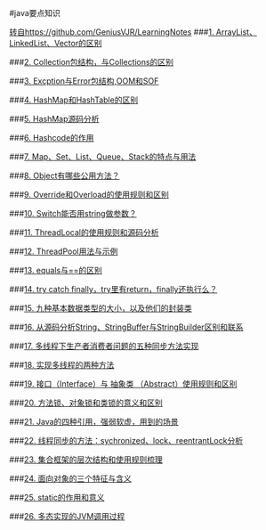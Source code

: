 #java要点知识

[转自https://github.com/GeniusVJR/LearningNotes](https://github.com/GeniusVJR/LearningNotes)
###[1. ArrayList、LinkedList、Vector的区别](https://github.com/Innocence713/Innocence713.github.io/blob/master/Java/java%E8%A6%81%E7%82%B9%E7%9F%A5%E8%AF%86/%5BJava%5D%20ArrayList%E3%80%81LinkedList%E3%80%81Vector%E7%9A%84%E5%8C%BA%E5%88%AB.md)

###[2. Collection包结构，与Collections的区别](https://github.com/Innocence713/Innocence713.github.io/blob/master/Java/java%E8%A6%81%E7%82%B9%E7%9F%A5%E8%AF%86/%5BJava%5D%20Collection%E5%8C%85%E7%BB%93%E6%9E%84%EF%BC%8C%E4%B8%8ECollections%E7%9A%84%E5%8C%BA%E5%88%AB.md)

###[3. Excption与Error包结构,OOM和SOF](https://github.com/Innocence713/Innocence713.github.io/blob/master/Java/java%E8%A6%81%E7%82%B9%E7%9F%A5%E8%AF%86/%5BJava%5D%20Excption%E4%B8%8EError%E5%8C%85%E7%BB%93%E6%9E%84%2COOM%E5%92%8CSOF.md)

###[4. HashMap和HashTable的区别](https://github.com/Innocence713/Innocence713.github.io/blob/master/Java/java%E8%A6%81%E7%82%B9%E7%9F%A5%E8%AF%86/%5BJava%5D%20HashMap%E5%92%8CHashTable%E7%9A%84%E5%8C%BA%E5%88%AB.md)

###[5. HashMap源码分析](https://github.com/Innocence713/Innocence713.github.io/blob/master/Java/java%E8%A6%81%E7%82%B9%E7%9F%A5%E8%AF%86/%5BJava%5D%20HashMap%E6%BA%90%E7%A0%81%E5%88%86%E6%9E%90.md)

###[6. Hashcode的作用](https://github.com/Innocence713/Innocence713.github.io/blob/master/Java/java%E8%A6%81%E7%82%B9%E7%9F%A5%E8%AF%86/%5BJava%5D%20Hashcode%E7%9A%84%E4%BD%9C%E7%94%A8.md)

###[7. Map、Set、List、Queue、Stack的特点与用法](https://github.com/Innocence713/Innocence713.github.io/blob/master/Java/java%E8%A6%81%E7%82%B9%E7%9F%A5%E8%AF%86/%5BJava%5D%20Map%E3%80%81Set%E3%80%81List%E3%80%81Queue%E3%80%81Stack%E7%9A%84%E7%89%B9%E7%82%B9%E4%B8%8E%E7%94%A8%E6%B3%95.md)

###[8. Object有哪些公用方法？](https://github.com/Innocence713/Innocence713.github.io/blob/master/Java/java%E8%A6%81%E7%82%B9%E7%9F%A5%E8%AF%86/%5BJava%5D%20Object%E6%9C%89%E5%93%AA%E4%BA%9B%E5%85%AC%E7%94%A8%E6%96%B9%E6%B3%95%EF%BC%9F.md)

###[9. Override和Overload的使用规则和区别](https://github.com/Innocence713/Innocence713.github.io/blob/master/Java/java%E8%A6%81%E7%82%B9%E7%9F%A5%E8%AF%86/%5BJava%5D%20Override%E5%92%8COverload%E7%9A%84%E4%BD%BF%E7%94%A8%E8%A7%84%E5%88%99%E5%92%8C%E5%8C%BA%E5%88%AB.md)

###[10. Switch能否用string做参数？](https://github.com/Innocence713/Innocence713.github.io/blob/master/Java/java%E8%A6%81%E7%82%B9%E7%9F%A5%E8%AF%86/%5BJava%5D%20Switch%E8%83%BD%E5%90%A6%E7%94%A8string%E5%81%9A%E5%8F%82%E6%95%B0%EF%BC%9F.md)

###[11. ThreadLocal的使用规则和源码分析](https://github.com/Innocence713/Innocence713.github.io/blob/master/Java/java%E8%A6%81%E7%82%B9%E7%9F%A5%E8%AF%86/%5BJava%5D%20ThreadLocal%E7%9A%84%E4%BD%BF%E7%94%A8%E8%A7%84%E5%88%99%E5%92%8C%E6%BA%90%E7%A0%81%E5%88%86%E6%9E%90.md)

###[12. ThreadPool用法与示例](https://github.com/Innocence713/Innocence713.github.io/blob/master/Java/java%E8%A6%81%E7%82%B9%E7%9F%A5%E8%AF%86/%5BJava%5D%20ThreadPool%E7%94%A8%E6%B3%95%E4%B8%8E%E7%A4%BA%E4%BE%8B.md)

###[13. equals与==的区别](https://github.com/Innocence713/Innocence713.github.io/blob/master/Java/java%E8%A6%81%E7%82%B9%E7%9F%A5%E8%AF%86/%5BJava%5D%20equals%E4%B8%8E%3D%3D%E7%9A%84%E5%8C%BA%E5%88%AB.md)

###[14. try catch finally，try里有return，finally还执行么？](https://github.com/Innocence713/Innocence713.github.io/blob/master/Java/java%E8%A6%81%E7%82%B9%E7%9F%A5%E8%AF%86/%5BJava%5D%20try%20catch%20finally%EF%BC%8Ctry%E9%87%8C%E6%9C%89return%EF%BC%8Cfinally%E8%BF%98%E6%89%A7%E8%A1%8C%E4%B9%88%EF%BC%9F.md)

###[15. 九种基本数据类型的大小，以及他们的封装类](https://github.com/Innocence713/Innocence713.github.io/blob/master/Java/java%E8%A6%81%E7%82%B9%E7%9F%A5%E8%AF%86/%5BJava%5D%20%E4%B9%9D%E7%A7%8D%E5%9F%BA%E6%9C%AC%E6%95%B0%E6%8D%AE%E7%B1%BB%E5%9E%8B%E7%9A%84%E5%A4%A7%E5%B0%8F%EF%BC%8C%E4%BB%A5%E5%8F%8A%E4%BB%96%E4%BB%AC%E7%9A%84%E5%B0%81%E8%A3%85%E7%B1%BB.md)

###[16. 从源码分析String、StringBuffer与StringBuilder区别和联系](https://github.com/Innocence713/Innocence713.github.io/blob/master/Java/java%E8%A6%81%E7%82%B9%E7%9F%A5%E8%AF%86/%5BJava%5D%20%E4%BB%8E%E6%BA%90%E7%A0%81%E5%88%86%E6%9E%90String%E3%80%81StringBuffer%E4%B8%8EStringBuilder%E5%8C%BA%E5%88%AB%E5%92%8C%E8%81%94%E7%B3%BB.md)

###[17. 多线程下生产者消费者问题的五种同步方法实现](https://github.com/Innocence713/Innocence713.github.io/blob/master/Java/java%E8%A6%81%E7%82%B9%E7%9F%A5%E8%AF%86/%5BJava%5D%20%E5%A4%9A%E7%BA%BF%E7%A8%8B%E4%B8%8B%E7%94%9F%E4%BA%A7%E8%80%85%E6%B6%88%E8%B4%B9%E8%80%85%E9%97%AE%E9%A2%98%E7%9A%84%E4%BA%94%E7%A7%8D%E5%90%8C%E6%AD%A5%E6%96%B9%E6%B3%95%E5%AE%9E%E7%8E%B0.md)

###[18. 实现多线程的两种方法](https://github.com/Innocence713/Innocence713.github.io/blob/master/Java/java%E8%A6%81%E7%82%B9%E7%9F%A5%E8%AF%86/%5BJava%5D%20%E5%AE%9E%E7%8E%B0%E5%A4%9A%E7%BA%BF%E7%A8%8B%E7%9A%84%E4%B8%A4%E7%A7%8D%E6%96%B9%E6%B3%95.md)

###[19. 接口（Interface）与 抽象类 （Abstract）使用规则和区别](https://github.com/Innocence713/Innocence713.github.io/blob/master/Java/java%E8%A6%81%E7%82%B9%E7%9F%A5%E8%AF%86/%5BJava%5D%20%E6%8E%A5%E5%8F%A3%EF%BC%88Interface%EF%BC%89%E4%B8%8E%20%E6%8A%BD%E8%B1%A1%E7%B1%BB%20%EF%BC%88Abstract%EF%BC%89%E4%BD%BF%E7%94%A8%E8%A7%84%E5%88%99%E5%92%8C%E5%8C%BA%E5%88%AB.md)

###[20. 方法锁、对象锁和类锁的意义和区别](https://github.com/Innocence713/Innocence713.github.io/blob/master/Java/java%E8%A6%81%E7%82%B9%E7%9F%A5%E8%AF%86/%5BJava%5D%20%E6%96%B9%E6%B3%95%E9%94%81%E3%80%81%E5%AF%B9%E8%B1%A1%E9%94%81%E5%92%8C%E7%B1%BB%E9%94%81%E7%9A%84%E6%84%8F%E4%B9%89%E5%92%8C%E5%8C%BA%E5%88%AB.md)

###[21. Java的四种引用，强弱软虚，用到的场景](https://github.com/Innocence713/Innocence713.github.io/blob/master/Java/java%E8%A6%81%E7%82%B9%E7%9F%A5%E8%AF%86/%5BJava%5D%20%E7%9A%84%E5%9B%9B%E7%A7%8D%E5%BC%95%E7%94%A8%EF%BC%8C%E5%BC%BA%E5%BC%B1%E8%BD%AF%E8%99%9A%EF%BC%8C%E7%94%A8%E5%88%B0%E7%9A%84%E5%9C%BA%E6%99%AF.md)

###[22. 线程同步的方法：sychronized、lock、reentrantLock分析](https://github.com/Innocence713/Innocence713.github.io/blob/master/Java/java%E8%A6%81%E7%82%B9%E7%9F%A5%E8%AF%86/%5BJava%5D%20%E7%BA%BF%E7%A8%8B%E5%90%8C%E6%AD%A5%E7%9A%84%E6%96%B9%E6%B3%95%EF%BC%9Asychronized%E3%80%81lock%E3%80%81reentrantLock%E5%88%86%E6%9E%90.md)

###[23. 集合框架的层次结构和使用规则梳理](https://github.com/Innocence713/Innocence713.github.io/blob/master/Java/java%E8%A6%81%E7%82%B9%E7%9F%A5%E8%AF%86/%5BJava%5D%20%E9%9B%86%E5%90%88%E6%A1%86%E6%9E%B6%E7%9A%84%E5%B1%82%E6%AC%A1%E7%BB%93%E6%9E%84%E5%92%8C%E4%BD%BF%E7%94%A8%E8%A7%84%E5%88%99%E6%A2%B3%E7%90%86.md)

###[24.  面向对象的三个特征与含义](https://github.com/Innocence713/Innocence713.github.io/blob/master/Java/java%E8%A6%81%E7%82%B9%E7%9F%A5%E8%AF%86/%5BJava%5D%20%E9%9D%A2%E5%90%91%E5%AF%B9%E8%B1%A1%E7%9A%84%E4%B8%89%E4%B8%AA%E7%89%B9%E5%BE%81%E4%B8%8E%E5%90%AB%E4%B9%89.md)

###[25. static的作用和意义](https://github.com/Innocence713/Innocence713.github.io/blob/master/Java/java%E8%A6%81%E7%82%B9%E7%9F%A5%E8%AF%86/%5Bjava%5D%20static%E7%9A%84%E4%BD%9C%E7%94%A8%E5%92%8C%E6%84%8F%E4%B9%89.md)

###[26. 多态实现的JVM调用过程](https://github.com/Innocence713/Innocence713.github.io/blob/master/Java/java%E8%A6%81%E7%82%B9%E7%9F%A5%E8%AF%86/%5Bjava%5D%20%E5%A4%9A%E6%80%81%E5%AE%9E%E7%8E%B0%E7%9A%84JVM%E8%B0%83%E7%94%A8%E8%BF%87%E7%A8%8B.md)